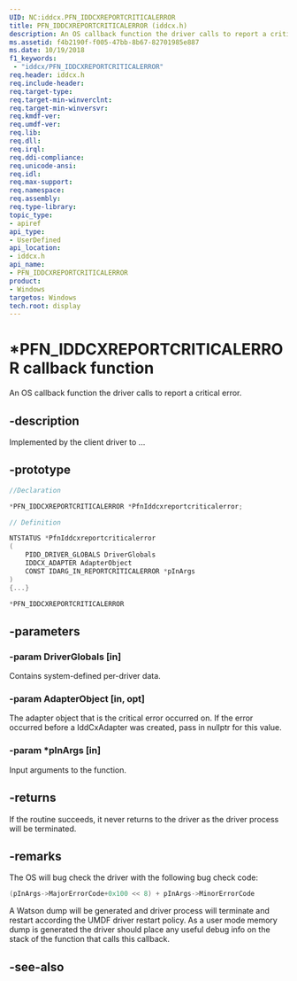 ```yaml
---
UID: NC:iddcx.PFN_IDDCXREPORTCRITICALERROR
title: PFN_IDDCXREPORTCRITICALERROR (iddcx.h)
description: An OS callback function the driver calls to report a critical error.
ms.assetid: f4b2190f-f005-47bb-8b67-82701985e887
ms.date: 10/19/2018
f1_keywords:
 - "iddcx/PFN_IDDCXREPORTCRITICALERROR"
req.header: iddcx.h
req.include-header:
req.target-type:
req.target-min-winverclnt:
req.target-min-winversvr:
req.kmdf-ver:
req.umdf-ver:
req.lib:
req.dll:
req.irql:
req.ddi-compliance:
req.unicode-ansi:
req.idl:
req.max-support:
req.namespace:
req.assembly:
req.type-library:
topic_type:
- apiref
api_type:
- UserDefined
api_location:
- iddcx.h
api_name:
- PFN_IDDCXREPORTCRITICALERROR
product: 
- Windows
targetos: Windows
tech.root: display
---
```


# *PFN_IDDCXREPORTCRITICALERROR callback function

An OS callback function the driver calls to report a critical error.

## -description

Implemented by the client driver to ...

## -prototype

```cpp
//Declaration

*PFN_IDDCXREPORTCRITICALERROR *PfnIddcxreportcriticalerror;

// Definition

NTSTATUS *PfnIddcxreportcriticalerror
(
	PIDD_DRIVER_GLOBALS DriverGlobals
	IDDCX_ADAPTER AdapterObject
	CONST IDARG_IN_REPORTCRITICALERROR *pInArgs
)
{...}

*PFN_IDDCXREPORTCRITICALERROR


```

## -parameters

### -param DriverGlobals [in]

Contains system-defined per-driver data.

### -param AdapterObject [in, opt]

The adapter object that is the critical error occurred on. If the error occurred before a IddCxAdapter was created, pass in nullptr for this value.

### -param *pInArgs [in]

Input arguments to the function.

## -returns

If the routine succeeds, it never returns to the driver as the driver process will be terminated.

## -remarks

The OS will bug check the driver with the following bug check code:

```cpp
(pInArgs->MajorErrorCode+0x100 << 8) + pInArgs->MinorErrorCode
```

A Watson dump will be generated and driver process will terminate and restart according the UMDF driver restart policy. As a user mode memory dump is generated the driver should place any useful debug info on the stack of the function that calls this callback.


## -see-also
